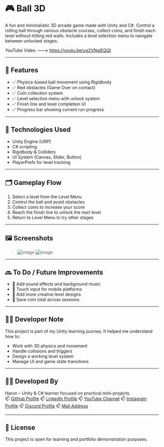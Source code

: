 # 🎮 Ball 3D

A fun and minimalistic 3D arcade game made with Unity and C#. Control a rolling ball through various obstacle courses, collect coins, and finish each level without hitting red walls. Includes a level selection menu to navigate between unlocked stages.

YouTube Video ---> https://youtu.be/ug2VNglEQQI

---

## 🧩 Features
- ✅ Physics-based ball movement using Rigidbody
- ✅ Red obstacles (Game Over on contact)
- ✅ Coin collection system
- ✅ Level selection menu with unlock system
- ✅ Finish line and level completion UI
- ✅ Progress bar showing current run progress

---

## 🧠 Technologies Used
- Unity Engine (URP)
- C# scripting
- Rigidbody & Colliders
- UI System (Canvas, Slider, Button)
- PlayerPrefs for level tracking

---

## 🗂️ Gameplay Flow
1. Select a level from the Level Menu
2. Control the ball and avoid obstacles
3. Collect coins to increase your score
4. Reach the finish line to unlock the next level
5. Return to Level Menu to try other stages

---

## 🖼️ Screenshots
> ![image](https://github.com/user-attachments/assets/341dff4b-3a5a-4161-9263-ea3037f6cf08)
> ![image](https://github.com/user-attachments/assets/15c0ea6e-a181-41f3-b944-b53fd034d3bd)


---

## 🔜 To Do / Future Improvements
- 🎵 Add sound effects and background music
- 📱 Touch input for mobile platforms
- 🧱 Add more creative level designs
- 💾 Save coin total across sessions

---

## 🧑‍💻 Developer Note
This project is part of my Unity learning journey. It helped me understand how to:
- Work with 3D physics and movement
- Handle collisions and triggers
- Design a working level system
- Manage UI and game state transitions

---

## 👨‍💻 Developed By
Harun – Unity & C# learner focused on practical mini-projects.  
📫 [GitHub Profile](https://github.com/harunozanozturk)
📫 [LinkedIn Profile](https://www.linkedin.com/in/harunozanozturk)
📫 [YouTube Channel](https://www.youtube.com/@harunozturk996)
📫 [Instagram Profile](https://www.instagram.com/bateriadam)
📫 [Discord Profile](bateriadam)
📫 [Mail Address](harunozanozturk@hotmail.com)

---

## 📄 License
This project is open for learning and portfolio demonstration purposes.
